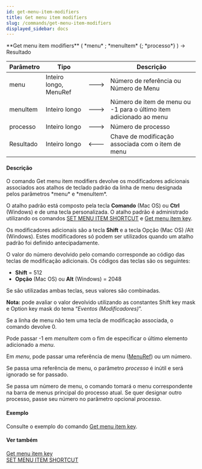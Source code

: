 ```yaml
---
id: get-menu-item-modifiers
title: Get menu item modifiers
slug: /commands/get-menu-item-modifiers
displayed_sidebar: docs
---
```


<!--REF #_command_.Get menu item modifiers.Syntax-->**Get menu item modifiers** ( *menu* ; *menuItem* {; *processo*} ) -> Resultado<!-- END REF-->
<!--REF #_command_.Get menu item modifiers.Params-->
| Parâmetro | Tipo |  | Descrição |
| --- | --- | --- | --- |
| menu | Inteiro longo, MenuRef | &#x1F852; | Número de referência ou Número de Menu |
| menuItem | Inteiro longo | &#x1F852; | Número de item de menu ou -1 para o último item adicionado ao menu |
| processo | Inteiro longo | &#x1F852; | Número de processo |
| Resultado | Inteiro longo | &#x1F850; | Chave de modificação associada com o item de menu |

<!-- END REF-->

#### Descrição 

<!--REF #_command_.Get menu item modifiers.Summary-->O comando Get menu item modifiers devolve os modificadores adicionais associados aos atalhos de teclado padrão da linha de menu designada pelos parâmetros *menu* e *menuItem*.<!-- END REF-->

O atalho padrão está composto pela tecla **Comando** (Mac OS) ou **Ctrl** (Windows) e de uma tecla personalizada. O atalho padrão é administrado utilizando os comandos [SET MENU ITEM SHORTCUT](set-menu-item-shortcut.md "SET MENU ITEM SHORTCUT") e [Get menu item key](get-menu-item-key.md "Get menu item key").

Os modificadores adicionais são a tecla **Shift** e a tecla Opção (Mac OS) /Alt (Windows). Estes modificadores só podem ser utilizados quando um atalho padrão foi definido antecipadamente.

O valor do número devolvido pelo comando corresponde ao código das teclas de modificação adicionais. Os códigos das teclas são os seguintes:

* **Shift** \= 512
* **Opção** (Mac OS) ou **Alt** (Windows) = 2048

Se são utilizadas ambas teclas, seus valores são combinadas.

**Nota:** pode avaliar o valor devolvido utilizando as constantes Shift key mask e Option key mask do tema “*Eventos (Modificadores)*”.

Se a linha de menu não tem uma tecla de modificação associada, o comando devolve 0.

Pode passar -1 em *menuItem* com o fim de especificar o último elemento adicionado a *menu*.

Em *menu*, pode passar uma referência de menu ([MenuRef](# "Unique ID (16-character alphanumeric) of a menu")) ou um número.

Se passa uma referência de menu, o parâmetro *processo* é inútil e será ignorado se for passado.

Se passa um número de menu, o comando tomará o menu correspondente na barra de menus principal do processo atual. Se quer designar outro processo, passe seu número no parâmetro opcional *processo*.

#### Exemplo 

Consulte o exemplo do comando [Get menu item key](get-menu-item-key.md "Get menu item key"). 

#### Ver também 

[Get menu item key](get-menu-item-key.md)  
[SET MENU ITEM SHORTCUT](set-menu-item-shortcut.md)  